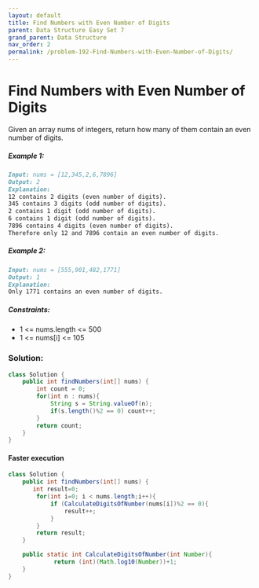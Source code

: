 ```yaml
---
layout: default
title: Find Numbers with Even Number of Digits
parent: Data Structure Easy Set 7
grand_parent: Data Structure
nav_order: 2
permalink: /problem-192-Find-Numbers-with-Even-Number-of-Digits/
---
```

# Find Numbers with Even Number of Digits

Given an array nums of integers, return how many of them contain an even number of digits.

##### Example 1:
```markdown
Input: nums = [12,345,2,6,7896]
Output: 2
Explanation:
12 contains 2 digits (even number of digits).
345 contains 3 digits (odd number of digits).
2 contains 1 digit (odd number of digits).
6 contains 1 digit (odd number of digits).
7896 contains 4 digits (even number of digits).
Therefore only 12 and 7896 contain an even number of digits.
```

##### Example 2:
```markdown
Input: nums = [555,901,482,1771]
Output: 1
Explanation:
Only 1771 contains an even number of digits.
```
##### Constraints:
* 1 <= nums.length <= 500
* 1 <= nums[i] <= 105

### Solution:
```java
class Solution {
    public int findNumbers(int[] nums) {
        int count = 0;
        for(int n : nums){
            String s = String.valueOf(n);
            if(s.length()%2 == 0) count++;
        }
        return count;
    }
}
```
#### Faster execution
```java
class Solution {
    public int findNumbers(int[] nums) {
       int result=0;
        for(int i=0; i < nums.length;i++){
            if (CalculateDigitsOfNumber(nums[i])%2 == 0){
                result++;
            }
        }
        return result;
    }

    public static int CalculateDigitsOfNumber(int Number){
             return (int)(Math.log10(Number))+1;
    }
}
```